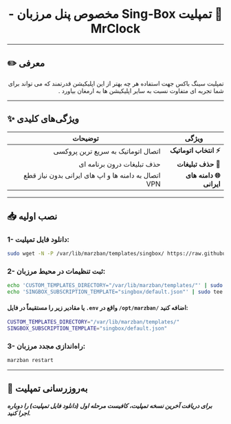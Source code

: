 <h1 align="center" dir="rtl">📌 تمپلیت Sing-Box مخصوص پنل مرزبان - MrClock</h1>



---

## ✏️ معرفی

<p dir="rtl">
تمپلیت سینگ باکس جهت استفاده هر چه بهتر از این اپلیکیشن قدرتمند که می تواند برای شما تجربه ای متفاوت نسبت به سایر اپلیکیشن ها به ارمغان بیاورد .
</p>

---

## ✨ ویژگی‌های کلیدی

<div align="center" dir="rtl">

| ویژگی          | توضیحات                                                                 |
|----------------|-------------------------------------------------------------------------|
| **⚡ انتخاب اتوماتیک** | اتصال اتوماتیک به سریع ترین پروکسی                           |
| **🚫 حذف تبلیغات** | حذف تبلیغات درون برنامه ای               |
| **🌐 دامنه های ایرانی**  | اتصال به دامنه ها و اپ های ایرانی بدون نیاز قطع VPN                                     |

</div>

---


## 📥 نصب اولیه

<p dir="rtl">

### 1- دانلود فایل تمپلیت:
</p>

   ```bash
   sudo wget -N -P /var/lib/marzban/templates/singbox/ https://raw.githubusercontent.com/Mrclocks/MrClock-SingBox-Template/main/default.json
   ```

<p dir="rtl">

### 2- ثبت تنظیمات در محیط مرزبان:
</p>

   ```bash
echo 'CUSTOM_TEMPLATES_DIRECTORY="/var/lib/marzban/templates/"' | sudo tee -a /opt/marzban/.env
echo 'SINGBOX_SUBSCRIPTION_TEMPLATE="singbox/default.json"' | sudo tee -a /opt/marzban/.env
   ```

<p dir="rtl">

#### یا مقادیر زیر را مستقیماً در فایل `.env` واقع در `/opt/marzban/` اضافه کنید:
 </p>

   ```bash
CUSTOM_TEMPLATES_DIRECTORY="/var/lib/marzban/templates/"
SINGBOX_SUBSCRIPTION_TEMPLATE="singbox/default.json"
   ```

<p dir="rtl">

### 3- راه‌اندازی مجدد مرزبان:
</p>

   ```bash
   marzban restart
   ```

---

## 🔄 به‌روزرسانی تمپلیت

##### برای دریافت آخرین نسخه تمپلیت، کافیست مرحله اول (دانلود فایل تمپلیت) را دوباره اجرا کنید.









